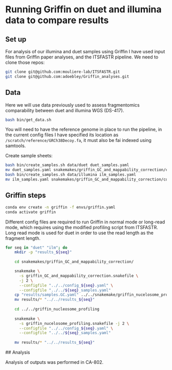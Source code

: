 
# Running Griffin on duet and illumina data to compare results

## Set up

For analysis of our illumina and duet samples using Griffin I have used input files from Griffin paper analyses, and the ITSFASTR pipeline. We need to clone those repos:

```bash
git clone git@github.com:mouliere-lab/ITSFASTR.git
git clone git@github.com:adoebley/Griffin_analyses.git
```

## Data

Here we will use data previously used to assess fragmentomics comparability between duet and illumina WGS (DS-417).


```bash
bash bin/get_data.sh
```

You will need to have the reference genome in place to run the pipeline, in the current 
config files I have specified its location as `/scratch/reference/GRCh38Decoy.fa`, it must 
also be fai indexed using samtools.

Create sample sheets:

```bash
bash bin/create_samples.sh data/duet duet_samples.yaml
mv duet_samples.yaml snakemakes/griffin_GC_and_mappability_correction/config/
bash bin/create_samples.sh data/illumina ilm_samples.yaml
mv ilm_samples.yaml snakemakes/griffin_GC_and_mappability_correction/config/
```


## Griffin steps

```bash
conda env create -n griffin -f envs/griffin.yaml
conda activate griffin
```

Different config files are required to run Griffin in normal mode or long-read mode, which requires 
using the modified profiling script from ITSFASTR. Long read mode is used for duet in order to use the read length as the fragment length.


```bash
for seq in "duet" "ilm"; do
    mkdir -p "results_${seq}"
    
    cd snakemakes/griffin_GC_and_mappability_correction/

    snakemake \
      -s griffin_GC_and_mappability_correction.snakefile \
      -j 2 \
      --configfile "../../config_${seq}.yaml" \
      --configfile "../../${seq}_samples.yaml"
    cp "results/samples.GC.yaml" ../../snakemake/griffin_nucelosome_profiling/
    mv results/* "../../results_${seq}"
    
    cd ../../griffin_nucleosome_profiling
    
    snakemake \
      -s griffin_nucelosome_profiling.snakefile -j 2 \
      --configfile "../../config_${seq}.yaml" \
      --configfile "../../${seq}_samples.yaml"
    
    mv results/* "../../results_${seq}"
```


## Analysis

Analysis of outputs was performed in CA-802.